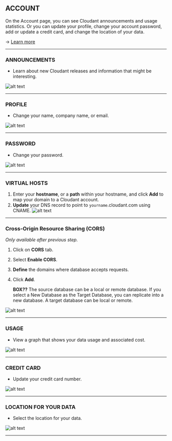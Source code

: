 <link href="http://maxcdn.bootstrapcdn.com/font-awesome/4.2.0/css/font-awesome.min.css" rel="stylesheet">

## ACCOUNT

On the Account page, you can see Cloudant announcements and usage statistics. Or you can update your profile, change your account password, add or update a credit card, and change the location of your data.

→ [Learn more](https://docs.cloudant.com/account.html)

---

### ANNOUNCEMENTS
* Learn about new Cloudant releases and information that might be interesting.

![alt text](images/visual_guide/6_account/1.png)

---

### PROFILE
* Change your name, company name, or email.

![alt text](images/visual_guide/6_account/2.png)

---

### PASSWORD
* Change your password.

![alt text](images/visual_guide/6_account/3.png)

---

### VIRTUAL HOSTS
1. Enter your **hostname**, or a **path** within your hostname, and click **Add** to map your domain to a Cloudant account.
2. **Update** your DNS record to point to `yourname`.cloudant.com using CNAME.
![alt text](images/visual_guide/6_account/4.png)

---

### Cross-Origin Resource Sharing (CORS)
*Only available after previous step.*

1. Click on **CORS** tab.
2. Select **Enable CORS**.
3. **Define** the domains where database accepts requests.
4. Click **Add**.

	**BOX??**
<span class=" fa fa-info">The source database can be a local or remote database. If you select a New Database as the Target Database, you can replicate into a new database. A target database can be local or remote.

![alt text](images/visual_guide/6_account/5.png)

---

### USAGE
* View a graph that shows your data usage and associated cost.

![alt text](images/visual_guide/6_account/6.png)

---

### CREDIT CARD
* Update your credit card number.

![alt text](images/visual_guide/6_account/7.png)

---

### LOCATION FOR YOUR DATA
* Select the location for your data.

![alt text](images/visual_guide/6_account/8.png)

---
